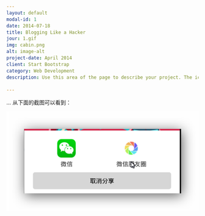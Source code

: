 ```yaml
---
layout: default
modal-id: 1
date: 2014-07-18
title: Blogging Like a Hacker
jour: 1.gif
img: cabin.png
alt: image-alt
project-date: April 2014
client: Start Bootstrap
category: Web Development
description: Use this area of the page to describe your project. The icon above is part of a free icon set by <a href="https://sellfy.com/p/8Q9P/jV3VZ/">Flat Icons</a>. On their website, you can download their free set with 16 icons, or you can purchase the entire set with 146 icons for only $12!

---
```

… 从下面的截图可以看到：

![有帮助的截图](img/new/Ashampoo_Snap_2015.02.15_16h56m27s_010_.png)